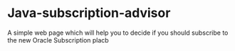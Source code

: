 # Java-subscription-advisor
A simple web page which will help you to decide if you should subscribe to the new Oracle Subscription placb
